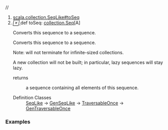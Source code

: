 //
<ol>
<li><a href="https://www.scala-lang.org/api/2.12.3/scala/collection/mutable/ArrayBuffer.html#toSeq:Seq[A]">scala.collection.SeqLike#toSeq</a></li>
<li name="scala.collection.SeqLike#toSeq" visbl="pub" class="indented0 " data-isabs="false" fullcomment="yes" group="Ungrouped"> <a id="toSeq:Seq[A]"></a><a id="toSeq:collection.Seq[A]"></a> <span class="permalink"> <a href="../../../scala/collection/mutable/ArrayBuffer.html#toSeq:Seq[A]" title="Permalink"> <i class="material-icons"></i> </a> </span> <span class="modifier_kind"> <span class="modifier"></span> <span class="kind">def</span> </span> <span class="symbol"> <span class="name">toSeq</span><span class="result">: <a href="../Seq.html" class="extype" name="scala.collection.Seq">collection.Seq</a>[<span class="extype" name="scala.collection.mutable.ArrayBuffer.A">A</span>]</span> </span> <p class="shortcomment cmt">Converts this sequence to a sequence.</p>
 <div class="fullcomment">
  <div class="comment cmt">
   <p>Converts this sequence to a sequence.</p>
   <p> Note: will not terminate for infinite-sized collections.</p>
   <p> A new collection will not be built; in particular, lazy sequences will stay lazy.</p>
  </div>
  <dl class="paramcmts block">
   <dt>
    returns
   </dt>
   <dd class="cmt">
    <p>a sequence containing all elements of this sequence.</p>
   </dd>
  </dl>
  <dl class="attributes block"> 
   <dt>
    Definition Classes
   </dt>
   <dd>
    <a href="../SeqLike.html" class="extype" name="scala.collection.SeqLike">SeqLike</a> → 
    <a href="../GenSeqLike.html" class="extype" name="scala.collection.GenSeqLike">GenSeqLike</a> → 
    <a href="../TraversableOnce.html" class="extype" name="scala.collection.TraversableOnce">TraversableOnce</a> → 
    <a href="../GenTraversableOnce.html" class="extype" name="scala.collection.GenTraversableOnce">GenTraversableOnce</a>
   </dd>
  </dl>
 </div> </li>
        </ol>


### Examples















